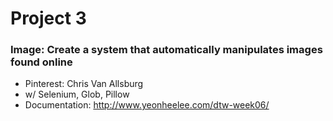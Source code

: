 # Project 3
### Image: Create a system that automatically manipulates images found online
* Pinterest: Chris Van Allsburg
* w/ Selenium, Glob, Pillow
* Documentation: http://www.yeonheelee.com/dtw-week06/